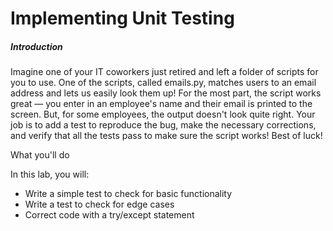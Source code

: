 # Implementing Unit Testing
##### Introduction
Imagine one of your IT coworkers just retired and left a folder of scripts for you to use. One of the scripts, called emails.py, matches users to an email address and lets us easily look them up! For the most part, the script works great — you enter in an employee's name and their email is printed to the screen. But, for some employees, the output doesn't look quite right. Your job is to add a test to reproduce the bug, make the necessary corrections, and verify that all the tests pass to make sure the script works! Best of luck!

What you'll do

In this lab, you will:

* Write a simple test to check for basic functionality
* Write a test to check for edge cases
* Correct code with a try/except statement

